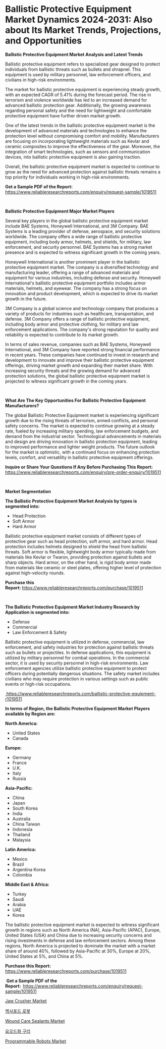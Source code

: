 <p><h1>Ballistic Protective Equipment Market Dynamics 2024-2031: Also about Its Market Trends, Projections, and Opportunities</h1></p><p><strong>Ballistic Protective Equipment Market Analysis and Latest Trends</strong></p>
<p><p>Ballistic protective equipment refers to specialized gear designed to protect individuals from ballistic threats such as bullets and shrapnel. This equipment is used by military personnel, law enforcement officers, and civilians in high-risk environments.</p><p>The market for ballistic protective equipment is experiencing steady growth, with an expected CAGR of 5.41% during the forecast period. The rise in terrorism and violence worldwide has led to an increased demand for advanced ballistic protection gear. Additionally, the growing awareness regarding personal safety and the need for lightweight and comfortable protective equipment have further driven market growth.</p><p>One of the latest trends in the ballistic protective equipment market is the development of advanced materials and technologies to enhance the protection level without compromising comfort and mobility. Manufacturers are focusing on incorporating lightweight materials such as Kevlar and ceramic composites to improve the effectiveness of the gear. Moreover, the integration of smart technologies, such as sensors and communication devices, into ballistic protective equipment is also gaining traction.</p><p>Overall, the ballistic protective equipment market is expected to continue to grow as the need for advanced protection against ballistic threats remains a top priority for individuals working in high-risk environments.</p></p>
<p><strong>Get a Sample PDF of the Report:&nbsp;</strong> <a href="https://www.reliableresearchreports.com/enquiry/request-sample/1019511">https://www.reliableresearchreports.com/enquiry/request-sample/1019511</a></p>
<p>&nbsp;</p>
<p><strong>Ballistic Protective Equipment Major Market Players</strong></p>
<p><p>Several key players in the global ballistic protective equipment market include BAE Systems, Honeywell International, and 3M Company. BAE Systems is a leading provider of defense, aerospace, and security solutions worldwide. The company offers a wide range of ballistic protective equipment, including body armor, helmets, and shields, for military, law enforcement, and security personnel. BAE Systems has a strong market presence and is expected to witness significant growth in the coming years.</p><p>Honeywell International is another prominent player in the ballistic protective equipment market. The company is a diversified technology and manufacturing leader, offering a range of advanced materials and equipment for various industries, including defense and security. Honeywell International's ballistic protective equipment portfolio includes armor materials, helmets, and eyewear. The company has a strong focus on innovation and product development, which is expected to drive its market growth in the future.</p><p>3M Company is a global science and technology company that produces a variety of products for industries such as healthcare, transportation, and defense. 3M Company offers a range of ballistic protective equipment, including body armor and protective clothing, for military and law enforcement applications. The company's strong reputation for quality and reliability is expected to contribute to its market growth.</p><p>In terms of sales revenue, companies such as BAE Systems, Honeywell International, and 3M Company have reported strong financial performance in recent years. These companies have continued to invest in research and development to innovate and improve their ballistic protective equipment offerings, driving market growth and expanding their market share. With increasing security threats and the growing demand for advanced protection solutions, the global ballistic protective equipment market is projected to witness significant growth in the coming years.</p></p>
<p>&nbsp;</p>
<p><strong>What Are The Key Opportunities For Ballistic Protective Equipment Manufacturers?</strong></p>
<p><p>The global Ballistic Protective Equipment market is experiencing significant growth due to the rising threats of terrorism, armed conflicts, and personal safety concerns. The market is expected to continue growing at a steady rate, fueled by increasing military spending, law enforcement budgets, and demand from the industrial sector. Technological advancements in materials and design are driving innovation in ballistic protection equipment, leading to improved performance and lighter weight products. The future outlook for the market is optimistic, with a continued focus on enhancing protection levels, comfort, and versatility in ballistic protective equipment offerings.</p></p>
<p><strong>Inquire or Share Your Questions If Any Before Purchasing This Report:</strong> <a href="https://www.reliableresearchreports.com/enquiry/pre-order-enquiry/1019511">https://www.reliableresearchreports.com/enquiry/pre-order-enquiry/1019511</a></p>
<p>&nbsp;</p>
<p><strong>Market Segmentation</strong></p>
<p><strong>The Ballistic Protective Equipment Market Analysis by types is segmented into:</strong></p>
<p><ul><li>Head Protection</li><li>Soft Armor</li><li>Hard Armor</li></ul></p>
<p><p>Ballistic protective equipment market consists of different types of protective gear such as head protection, soft armor, and hard armor. Head protection includes helmets designed to shield the head from ballistic threats. Soft armor is flexible, lightweight body armor typically made from materials like Kevlar or Twaron, providing protection against bullets and sharp objects. Hard armor, on the other hand, is rigid body armor made from materials like ceramic or steel plates, offering higher level of protection against high-velocity rounds.</p></p>
<p><strong>Purchase this Report:&nbsp;</strong><a href="https://www.reliableresearchreports.com/purchase/1019511">https://www.reliableresearchreports.com/purchase/1019511</a></p>
<p>&nbsp;</p>
<p><strong>The Ballistic Protective Equipment Market Industry Research by Application is segmented into:</strong></p>
<p><ul><li>Defense</li><li>Commercial</li><li>Law Enforcement & Safety</li></ul></p>
<p><p>Ballistic protective equipment is utilized in defense, commercial, law enforcement, and safety industries for protection against ballistic threats such as bullets or projectiles. In defense applications, this equipment is utilized by military personnel for combat operations. In the commercial sector, it is used by security personnel in high-risk environments. Law enforcement agencies utilize ballistic protective equipment to protect officers during potentially dangerous situations. The safety market includes civilians who may require protection in various settings such as public events or high-risk occupations.</p></p>
<p><a href="https://www.reliableresearchreports.com/ballistic-protective-equipment-r1019511">&nbsp;https://www.reliableresearchreports.com/ballistic-protective-equipment-r1019511</a></p>
<p><strong>In terms of Region, the Ballistic Protective Equipment Market Players available by Region are:</strong></p>
<p>
    <p> <strong> North America: </strong>
        <ul>
            <li>United States</li>
            <li>Canada</li>
        </ul>
        </p> 
    <p> <strong> Europe: </strong>
        <ul>
            <li>Germany</li>
            <li>France</li>
            <li>U.K.</li>
            <li>Italy</li>
            <li>Russia</li>
        </ul>
        </p> 
    <p> <strong> Asia-Pacific: </strong>
        <ul>
            <li>China</li>
            <li>Japan</li>
            <li>South Korea</li>
            <li>India</li>
            <li>Australia</li>
            <li>China Taiwan</li>
            <li>Indonesia</li>
            <li>Thailand</li>
            <li>Malaysia</li>
        </ul>
        </p> 
    <p> <strong> Latin America: </strong>
        <ul>
            <li>Mexico</li>
            <li>Brazil</li>
            <li>Argentina Korea</li>
            <li>Colombia</li>
        </ul>
        </p> 
    <p> <strong> Middle East & Africa: </strong>
        <ul>
            <li>Turkey</li>
            <li>Saudi</li>
            <li>Arabia</li>
            <li>UAE</li>
            <li>Korea</li>
        </ul>
    </p>
    </p>
<p><p>The ballistic protective equipment market is expected to witness significant growth in regions such as North America (NA), Asia-Pacific (APAC), Europe, United States (USA) and China due to increasing security concerns and rising investments in defense and law enforcement sectors. Among these regions, North America is projected to dominate the market with a market share of around 40%, followed by Asia-Pacific at 30%, Europe at 20%, United States at 5%, and China at 5%.</p></p>
<p><strong>Purchase this Report: </strong><a href="https://www.reliableresearchreports.com/purchase/1019511">https://www.reliableresearchreports.com/purchase/1019511</a></p>
<p>&nbsp;<strong>Get a Sample PDF of the Report:&nbsp;&nbsp;</strong><a href="https://www.reliableresearchreports.com/enquiry/request-sample/1019511">https://www.reliableresearchreports.com/enquiry/request-sample/1019511</a></p>
<p><strong></strong></p>
<p><p><a href="https://github.com/jodemen/Market-Research-Report-List-2/blob/main/jaw-crusher-market.md">Jaw Crusher Market</a></p><p><a href="https://github.com/WilburKihn5676/Market-Research-Report-List-1/blob/main/901742719319.md">헥사포드 로봇</a></p><p><a href="https://issuu.com/reportprime-2/docs/wound-care-sealants-market-size-2030.pptx">Wound Care Sealants Market</a></p><p><a href="https://github.com/vseigx30c9a1j/Market-Research-Report-List-1/blob/main/804230319318.md">요오드화 구리</a></p><p><a href="https://github.com/Sarissaschmalingtr6fz2739/Market-Research-Report-List-2/blob/main/programmable-robots-market.md">Programmable Robots Market</a></p></p>